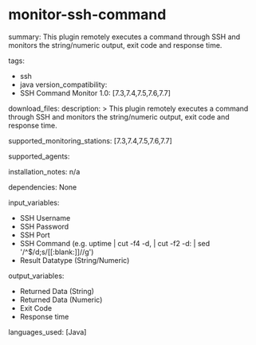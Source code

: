 monitor-ssh-command
===================
summary: This plugin remotely executes a command through SSH and monitors the string/numeric output, exit code and response time.


tags:
- ssh
- java
version_compatibility:
- SSH Command Monitor 1.0: [7.3,7.4,7.5,7.6,7.7]

download_files: 
description: >
 This plugin remotely executes a command through SSH and monitors the string/numeric output, exit code and response time.
 
supported_monitoring_stations: [7.3,7.4,7.5,7.6,7.7]

supported_agents: 

installation_notes: n/a

dependencies: None

input_variables:

- SSH Username
- SSH Password
- SSH Port
- SSH Command (e.g. uptime | cut -f4 -d, | cut -f2 -d&#58; | sed '/^$/d;s/[[:blank:]]//g') 
- Result Datatype (String/Numeric)

output_variables:

- Returned Data (String)
- Returned Data (Numeric)
- Exit Code
- Response time

languages_used: [Java]

